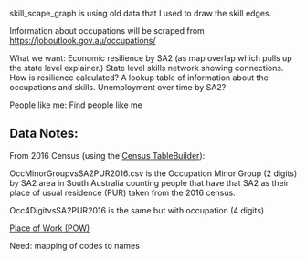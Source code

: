 skill_scape_graph is using old data that I used to draw the skill edges.


Information about occupations will be scraped from https://joboutlook.gov.au/occupations/


What we want:
Economic resilience by SA2 (as map overlap which pulls up the state level explainer.)
State level skills network showing connections. 
How is resilience calculated?
A lookup table of information about the occupations and skills.
Unemployment over time by SA2?


People like me:
Find people like me



## Data Notes:

From 2016 Census (using the [Census TableBuilder](https://auth.censusdata.abs.gov.au/webapi/jsf/login.xhtml)):

OccMinorGroupvsSA2PUR2016.csv is the Occupation Minor Group (2 digits) by SA2 area in South Australia counting people that have that SA2 as their place of usual residence (PUR) taken from the 2016 census.

Occ4DigitvsSA2PUR2016 is the same but with occupation (4 digits)



[Place of Work (POW)](https://www.abs.gov.au/ausstats/abs@.nsf/Lookup/2901.0Chapter47402016)



Need:
mapping of codes to names

